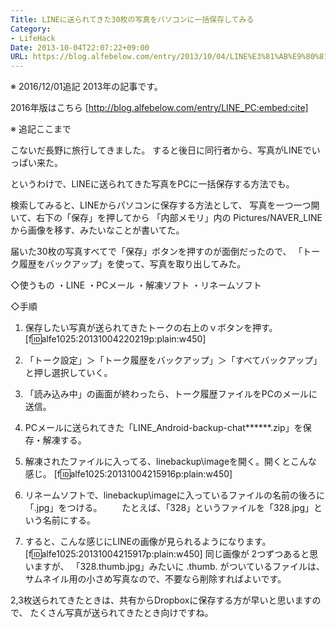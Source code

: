 ```yaml
---
Title: LINEに送られてきた30枚の写真をパソコンに一括保存してみる
Category:
- LifeHack
Date: 2013-10-04T22:07:22+09:00
URL: https://blog.alfebelow.com/entry/2013/10/04/LINE%E3%81%AB%E9%80%81%E3%82%89%E3%82%8C%E3%81%A6%E3%81%8D%E3%81%9F30%E6%9E%9A%E3%81%AE%E5%86%99%E7%9C%9F%E3%82%92%E3%83%91%E3%82%BD%E3%82%B3%E3%83%B3%E3%81%AB%E4%B8%80%E6%8B%AC%E4%BF%9D%E5%AD%98%E3%81%97
---
```


※ 2016/12/01追記
2013年の記事です。

2016年版はこちら
[http://blog.alfebelow.com/entry/LINE_PC:embed:cite]

※ 追記ここまで

こないだ長野に旅行してきました。
すると後日に同行者から、写真がLINEでいっぱい来た。

というわけで、LINEに送られてきた写真をPCに一括保存する方法でも。

検索してみると、LINEからパソコンに保存する方法として、
写真を一つ一つ開いて、右下の「保存」を押してから
「内部メモリ」内の Pictures/NAVER_LINE から画像を移す、みたいなことが書いてた。

届いた30枚の写真すべてで「保存」ボタンを押すのが面倒だったので、
「トーク履歴をバックアップ」を使って、写真を取り出してみた。


◇使うもの
・LINE
・PCメール
・解凍ソフト
・リネームソフト

◇手順
1. 保存したい写真が送られてきたトークの右上のｖボタンを押す。
[f:id:alfe1025:20131004220219p:plain:w450]

2. 「トーク設定」＞「トーク履歴をバックアップ」＞「すべてバックアップ」と押し選択していく。


3. 「読み込み中」の画面が終わったら、トーク履歴ファイルをPCのメールに送信。


4. PCメールに送られてきた「LINE_Android-backup-chat******.zip」を保存・解凍する。


5. 解凍されたファイルに入ってる、linebackup\imageを開く。開くとこんな感じ。
[f:id:alfe1025:20131004215916p:plain:w450]

6. リネームソフトで、linebackup\imageに入っているファイルの名前の後ろに「.jpg」をつける。
　　たとえば、「328」というファイルを「328.jpg」という名前にする。


7. すると、こんな感じにLINEの画像が見られるようになります。
[f:id:alfe1025:20131004215917p:plain:w450]
	同じ画像が 2つずつあると思いますが、
	「328.thumb.jpg」みたいに .thumb. がついているファイルは、サムネイル用の小さめ写真なので、不要なら削除すればよいです。



2,3枚送られてきたときは、共有からDropboxに保存する方が早いと思いますので、
たくさん写真が送られてきたとき向けですね。

